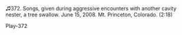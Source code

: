 ♫372. Songs, given during aggressive encounters with another cavity
nester, a tree swallow. June 15, 2008. Mt. Princeton, Colorado. (2:18)

Play-372
